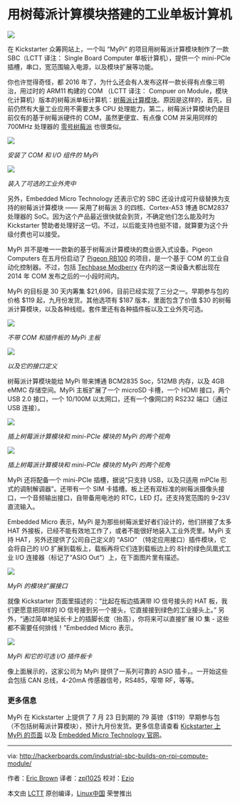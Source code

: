 用树莓派计算模块搭建的工业单板计算机
=====================================================

![](http://hackerboards.com/files/embeddedmicro_mypi-thm.jpg)

在 Kickstarter 众筹网站上，一个叫 “MyPi” 的项目用树莓派计算模块制作了一款 SBC（LCTT 译注： Single Board Computer 单板计算机），提供一个 mini-PCIe 插槽，串口，宽范围输入电源，以及模块扩展等功能。

你也许觉得奇怪，都 2016 年了，为什么还会有人发布这样一款长得有点像三明治，用过时的 ARM11 构建的 COM （LCTT 译注： Compuer on Module，模块化计算机）版本的树莓派单板计算机：[树莓派计算模块][1]。原因是这样的，首先，目前仍然有大量工业应用不需要太多 CPU 处理能力，第二，树莓派计算模块仍是目前仅有的基于树莓派硬件的 COM，虽然更便宜、有点像 COM 并采用同样的 700MHz 处理器的 [零号树莓派][2] 也很类似。

![](http://hackerboards.com/files/embeddedmicro_mypi-sm.jpg)

*安装了 COM 和 I/O 组件的 MyPi*

![](http://hackerboards.com/files/embeddedmicro_mypi_encl-sm.jpg)

*装入了可选的工业外壳中*

另外，Embedded Micro Technology 还表示它的 SBC 还设计成可升级替换为支持的树莓派计算模块 —— 采用了树莓派 3 的四核、Cortex-A53 博通 BCM2837处理器的 SoC。因为这个产品最近很快就会到货，不确定他们怎么能及时为 Kickstarter 赞助者处理好这一切。不过，以后能支持也挺不错，就算要为这个升级付费也可以接受。

MyPi 并不是唯一一款新的基于树莓派计算模块的商业嵌入式设备。Pigeon Computers 在五月份启动了 [Pigeon RB100][3] 的项目，是一个基于 COM 的工业自动化控制器。不过，包括 [Techbase Modberry][4] 在内的这一类设备大都出现在 2014 年 COM 发布之后的一小段时间内。

MyPi 的目标是 30 天内筹集 $21,696，目前已经实现了三分之一。早期参与包的价格 $119 起，九月份发货。其他选项有 $187 版本，里面包含了价值 $30 的树莓派计算模块，以及各种线缆。套件里还有各种插件板以及工业外壳可选。

![](http://hackerboards.com/files/embeddedmicro_mypi_baseboard-sm.jpg)

*不带 COM 和插件板的 MyPi 主板*

![](http://hackerboards.com/files/embeddedmicro_mypi_detail-sm.jpg)

*以及它的接口定义*

树莓派计算模块能给 MyPi 带来博通 BCM2835 Soc，512MB 内存，以及 4GB eMMC 存储空间。MyPi 主板扩展了一个 microSD 卡槽，一个 HDMI 接口，两个 USB 2.0 接口，一个 10/100M 以太网口，还有一个像网口的 RS232 端口（通过 USB 连接）。

![](http://hackerboards.com/files/embeddedmicro_mypi_angle1-sm.jpg)

*插上树莓派计算模块和 mini-PCIe 模块的 MyPi 的两个视角*

![](http://hackerboards.com/files/embeddedmicro_mypi_angle2.jpg)

*插上树莓派计算模块和 mini-PCIe 模块的 MyPi 的两个视角*

MyPi 还将配备一个 mini-PCIe 插槽，据说“只支持 USB，以及只适用 mPCIe 形式的调制解调器”。还带有一个 SIM 卡插槽。板上还有双标准的树莓派摄像头接口，一个音频输出接口，自带备用电池的 RTC，LED 灯。还支持宽范围的 9-23V 直流输入。

Embedded Micro 表示，MyPi 是为那些树莓派爱好者们设计的，他们拼接了太多 HAT 外接板，已经不能有效地工作了，或者不能很好地装入工业外壳里。MyPi 支持 HAT，另外还提供了公司自己定义的 “ASIO” （特定应用接口）插件模块，它会将自己的 I/O 扩展到载板上，载板再将它们连到载板边上的 8针的绿色凤凰式工业 I/O 连接器（标记了“ASIO Out”）上，在下面图片里有描述。

![](http://hackerboards.com/files/embeddedmicro_mypi_io-sm.jpg)

*MyPi 的模块扩展接口*

就像 Kickstarter 页面里描述的：“比起在板边插满带 IO 信号接头的 HAT 板，我们更愿意把同样的 IO 信号接到另一个接头，它直接接到绿色的工业接头上。” 另外，“通过简单地延长卡上的插脚长度（抬高），你将来可以直接扩展 IO 集 - 这些都不需要任何排线！”Embedded Micro 表示。

![](http://hackerboards.com/files/embeddedmicro_mypi_with_iocards-sm.jpg)

*MyPi 和它的可选 I/O 插件板卡*

像上面展示的，这家公司为 MyPi 提供了一系列可靠的 ASIO 插卡，。一开始这些会包括 CAN 总线，4-20mA 传感器信号，RS485，窄带 RF，等等。
 
### 更多信息

MyPi 在 Kickstarter 上提供了 7 月 23 日到期的 79 英镑（$119）早期参与包（不包括树莓派计算模块），预计九月份发货。更多信息请查看 [Kickstarter 上 MyPi 的页面][5] 以及 [Embedded Micro Technology 官网][6]。

--------------------------------------------------------------------------------

via: http://hackerboards.com/industrial-sbc-builds-on-rpi-compute-module/

作者：[Eric Brown][a]
译者：[zpl1025](https://github.com/zpl1025)
校对：[Ezio](https://github.com/oska874)

本文由 [LCTT](https://github.com/LCTT/TranslateProject) 原创编译，[Linux中国](https://linux.cn/) 荣誉推出

[a]: http://hackerboards.com/industrial-sbc-builds-on-rpi-compute-module/
[1]: http://hackerboards.com/raspberry-pi-morphs-into-30-dollar-com/
[2]: http://hackerboards.com/pi-zero-tweak-adds-camera-connector-keeps-5-price/
[3]: http://hackerboards.com/automation-controller-runs-linux-on-raspberry-pi-com/
[4]: http://hackerboards.com/automation-controller-taps-raspberry-pi-compute-module/
[5]: https://www.kickstarter.com/projects/410598173/mypi-industrial-strength-raspberry-pi-for-iot-proj
[6]: http://www.embeddedpi.com/
